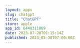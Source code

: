 ```yaml
---
layout: apps
slug: chatgpt
title: "ChatGPT"
store: apple
app_id: 6448311069
date: 2023-07-28T01:15:14Z
published: 2023-05-30T07:00:00Z
---
```

